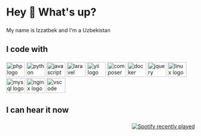 <h1 align="left">Hey 👋 What's up?</h1>

###

<p align="left">My name is Izzatbek and I'm a Uzbekistan</p>

###

<h2 align="left">I code with</h2>

###

<div align="left">
  <img src="https://cdn.jsdelivr.net/gh/devicons/devicon/icons/php/php-original.svg" height="40" width="50" alt="php logo"  />
  <img src="https://cdn.jsdelivr.net/gh/devicons/devicon/icons/python/python-original.svg" height="40" width="50" alt="python logo"  />
  <img src="https://cdn.jsdelivr.net/gh/devicons/devicon/icons/javascript/javascript-original.svg" height="40" width="50" alt="javascript logo"  />
  <img src="https://cdn.jsdelivr.net/gh/devicons/devicon/icons/laravel/laravel-plain.svg" height="40" width="50" alt="laravel logo"  />
  <img src="https://cdn.jsdelivr.net/gh/devicons/devicon/icons/yii/yii-original.svg" height="40" width="50" alt="yii logo"  />
  <img src="https://cdn.jsdelivr.net/gh/devicons/devicon/icons/composer/composer-original.svg" height="40" width="50" alt="composer logo"  />
  <img src="https://cdn.jsdelivr.net/gh/devicons/devicon/icons/docker/docker-original.svg" height="40" width="50" alt="docker logo"  />
  <img src="https://cdn.jsdelivr.net/gh/devicons/devicon/icons/jquery/jquery-original.svg" height="40" width="50" alt="jquery logo"  />
  <img src="https://cdn.jsdelivr.net/gh/devicons/devicon/icons/linux/linux-original.svg" height="40" width="50" alt="linux logo"  />
  <img src="https://cdn.jsdelivr.net/gh/devicons/devicon/icons/mysql/mysql-original.svg" height="40" width="50" alt="mysql logo"  />
  <img src="https://cdn.jsdelivr.net/gh/devicons/devicon/icons/nginx/nginx-original.svg" height="40" width="50" alt="nginx logo"  />
  <img src="https://cdn.jsdelivr.net/gh/devicons/devicon/icons/vscode/vscode-original.svg" height="40" width="50" alt="vscode logo"  />
</div>


###

<h2 align="left">I can hear it now</h2>

###


<div align="right">
  <a href="https://open.spotify.com/user/imm7278">
    <img src="https://spotify-recently-played-readme.vercel.app/api?user=31t7j6xaeefgf2yvp7hbzaecj76a&unique=5qzNIBxn3bFY4B5DEbvzjK" alt="Spotify recently played"  />
  </a>
</div>
